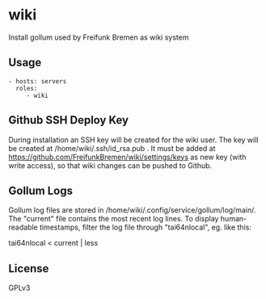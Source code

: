 wiki
=========================

Install gollum
used by Freifunk Bremen
as wiki system


Usage
-------------------------

    - hosts: servers
      roles:
         - wiki


Github SSH Deploy Key
-------------------------
During installation an SSH key will be created for the wiki user.
The key will be created at /home/wiki/.ssh/id_rsa.pub .
It must be added at https://github.com/FreifunkBremen/wiki/settings/keys
as new key (with write access), so that wiki changes can be pushed to Github.


Gollum Logs
-------------------------
Gollum log files are stored in /home/wiki/.config/service/gollum/log/main/.
The "current" file contains the most recent log lines.
To display human-readable timestamps, filter the log file through "tai64nlocal", eg. like this:

  tai64nlocal < current | less


License
-------------------------

GPLv3
